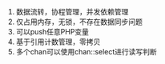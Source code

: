 
1. 数据流转，协程管理，并发依赖管理
2. 仅占用内存，无锁，不存在数据同步问题
3. 可以push任意PHP变量
4. 基于引用计数管理，零拷贝
5. 多个chan可以使用chan::select进行读写判断


